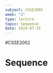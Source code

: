 ```yaml
---
subject: CSSE2002
week: "2"
type: lecture
topic: Sequence
date: 2024-07-31
---
```

#CSSE2002

# Sequence

